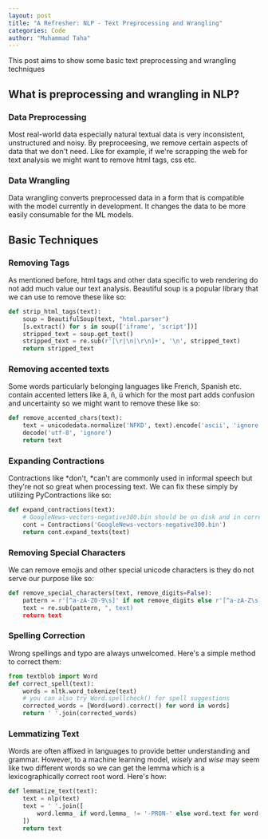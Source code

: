 ```yaml
---
layout: post
title: "A Refresher: NLP - Text Preprocessing and Wrangling"
categories: Code
author: "Muhammad Taha"
---
```


This post aims to show some basic text preprocessing and wrangling techniques

## What is preprocessing and wrangling in NLP?
### Data Preprocessing
Most real-world data especially natural textual data is very inconsistent, unstructured and noisy. By preproceesing, we remove certain aspects of data that we don't need.
Like for example, if we're scrapping the web for text analysis we might want to remove html tags, css etc. 

### Data Wrangling
Data wrangling converts preprocessed data in a form that is compatible with the model currently in development. It changes the data to be more easily consumable for the ML models.

## Basic Techniques

### Removing Tags
As mentioned before, html tags and other data specific to web rendering do not add much value our text analysis. Beautiful soup is a popular library that we can use to remove these like so:
```python
def strip_html_tags(text):
    soup = BeautifulSoup(text, "html.parser")
    [s.extract() for s in soup(['iframe', 'script'])]
    stripped_text = soup.get_text()
    stripped_text = re.sub(r'[\r|\n|\r\n]+', '\n', stripped_text)
    return stripped_text
```

### Removing accented texts
Some words particularly belonging languages like French, Spanish etc. contain accented letters like â, ñ, ü which for the most part adds confusion and uncertainty so we might
want to remove these like so:
```python
def remove_accented_chars(text):
    text = unicodedata.normalize('NFKD', text).encode('ascii', 'ignore').
    decode('utf-8', 'ignore')
    return text
```

### Expanding Contractions
Contractions like *don't, *can't are commonly used in informal speech but they're not so great when processing text. We can fix these simply by utilizing PyContractions like so:
```python
def expand_contractions(text):
    # GoogleNews-vectors-negative300.bin should be on disk and in correct path
    cont = Contractions('GoogleNews-vectors-negative300.bin')
    return cont.expand_texts(text)
```

### Removing Special Characters
We can remove emojis and other special unicode characters is they do not serve our purpose like so:
```python
def remove_special_characters(text, remove_digits=False):
    pattern = r'[^a-zA-Z0-9\s]' if not remove_digits else r'[^a-zA-Z\s]'
    text = re.sub(pattern, ", text)
    return text
```

### Spelling Correction
Wrong spellings and typo are always unwelcomed. Here's a simple method to correct them:
```python
from textblob import Word
def correct_spell(text):
    words = nltk.word_tokenize(text)
    # you can also try Word.spellcheck() for spell suggestions
    corrected_words = [Word(word).correct() for word in words]
    return ' '.join(corrected_words)
```

### Lemmatizing Text
Words are often affixed in languages to provide better understanding and grammar. However, to a machine learning model, *wisely* and *wise* may seem like two different words so we can get the lemma which is a lexicographically correct root word. Here's how:
```python
def lemmatize_text(text):
    text = nlp(text)
    text = ' '.join([
        word.lemma_ if word.lemma_ != '-PRON-' else word.text for word in text
    ])
    return text
```
